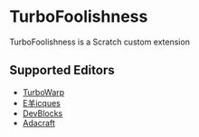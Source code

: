 # TurboFoolishness
TurboFoolishness is a Scratch custom extension
## Supported Editors
- [TurboWarp](https://turbowarp.org/editor?extension=https://mwalters75.github.io/TurboFoolishness/TurboFoolishness.js)
- [E羊icques](https://sheeptester.github.io/scratch-gui/?url=https://mwalters75.github.io/TurboFoolishness/TurboFoolishness.js)
- [DevBlocks](https://dev-blocks.powerbox1000.repl.co/?extension=https://mwalters75.github.io/TurboFoolishness/TurboFoolishness.js)
- [Adacraft](https://adacraft.org/studio/?extension=https://mwalters75.github.io/TurboFoolishness/TurboFoolishness.js)
